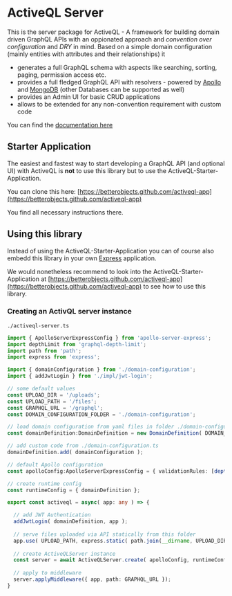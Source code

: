 # ActiveQL Server

This is the server package for ActiveQL - A framework for building domain driven GraphQL APIs with an oppionated approach and _convention over configuration_ and _DRY_ in mind. Based on a simple domain configuration (mainly entities with attributes and their relationships) it 

  * generates a full GraphQL schema with aspects like searching, sorting, paging, permission access etc.   
  * provides a full fledged GraphQL API with resolvers - powered by [Apollo](https://www.apollographql.com) and [MongoDB](https://www.mongodb.com) (other Databases can be supported as well)
  * provides an Admin UI for basic CRUD applications 
  * allows to be extended for any non-convention requirement with custom code

You can find the [documentation here](https://betterobjects.github.io/activeql/)


## Starter Application 

The easiest and fastest way to start developing a GraphQL API (and optional UI) with ActiveQL is **not** to use this library but to use the ActiveQL-Starter-Application. 

You can clone this here: [https://betterobjects.github.com/activeql-app](https://betterobjects.github.com/activeql-app)

You find all necessary instructions there. 


## Using this library 

Instead of using the ActiveQL-Starter-Application you can of course also embedd this library in your own [Express](http://expressjs.com) application. 

We would nonetheless recommend to look into the ActiveQL-Starter-Application at [https://betterobjects.github.com/activeql-app](https://betterobjects.github.com/activeql-app) to see how to use this library. 


### Creating an ActivQL server instance 


`./activeql-server.ts`
```typescript
import { ApolloServerExpressConfig } from 'apollo-server-express';
import depthLimit from 'graphql-depth-limit';
import path from 'path';
import express from 'express';

import { domainConfiguration } from './domain-configuration';
import { addJwtLogin } from './impl/jwt-login';

// some default values
const UPLOAD_DIR = '/uploads';
const UPLOAD_PATH = '/files';
const GRAPHQL_URL = '/graphql';
const DOMAIN_CONFIGURATION_FOLDER = './domain-configuration';

// load domain configuration from yaml files in folder ./domain-configuration
const domainDefinition:DomainDefinition = new DomainDefinition( DOMAIN_CONFIGURATION_FOLDER );

// add custom code from ./domain-configuration.ts
domainDefinition.add( domainConfiguration );

// default Apollo configuration
const apolloConfig:ApolloServerExpressConfig = { validationRules: [depthLimit(7)] };

// create runtime config
const runtimeConfig = { domainDefinition };

export const activeql = async( app: any ) => {

  // add JWT Authentication
  addJwtLogin( domainDefinition, app );
  
  // serve files uploaded via API statically from this folder
  app.use( UPLOAD_PATH, express.static( path.join(__dirname, UPLOAD_DIR ) ) );
  
  // create ActiveQLServer instance 
  const server = await ActiveQLServer.create( apolloConfig, runtimeConfig );
  
  // apply to middleware
  server.applyMiddleware({ app, path: GRAPHQL_URL });
}
```

